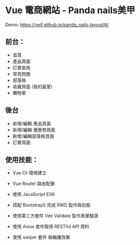 
# Vue 電商網站 - Panda nails美甲

Demo: https://yeif.github.io/panda_nails-layout/#/


## 前台：

* 首頁
* 產品頁面
* 訂單查詢
* 常見問題 
* 部落格
* 收藏頁面 (我的最愛)
* 購物車 
## 後台

* 新增/編輯 產品頁面
* 新增/編輯 優惠卷頁面
* 新增/編輯部落格頁面
* 訂單頁面


## 使用技能：

* Vue Cli 環境建立
* Vue Router 路由配置
* 使用 JacaScript ES6
* 搭配 Bootstrap5 完成 RWD 製作與刻板


* 使用第三方套件 Vee Validate 製作表單驗證
* 使用 Axios 套件取得 RESTful API 資料 
* 使用 swiper 套件 做輪播效果
